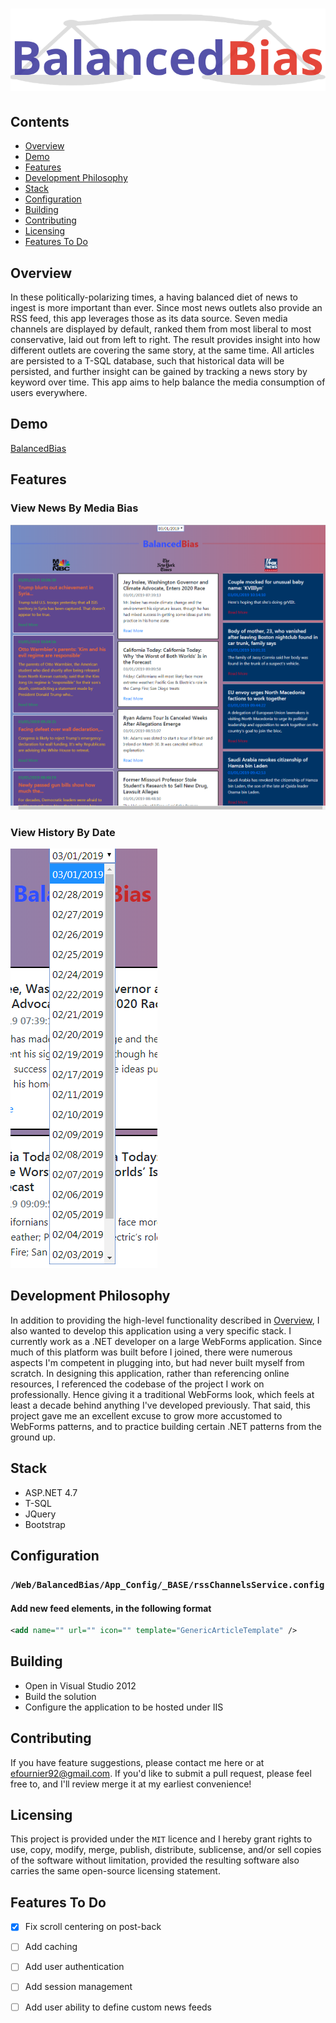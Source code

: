 # ![BalancedBias](https://github.com/efournier92/balancedbias/blob/master/Web/Media/img/logo/BalancedBias_Logo_Dark.png?raw=true)

## Contents
- [Overview](#overview)
- [Demo](#demo)
- [Features](#features)
- [Development Philosophy](#development-philosophy)
- [Stack](#stack)
- [Configuration](#configuration)
- [Building](#building)
- [Contributing](#contributing)
- [Licensing](#licensing)
- [Features To Do](#features-to-do)

## Overview
In these politically-polarizing times, a having balanced diet of news to ingest is more important than ever. Since most news outlets also provide an RSS feed, this app leverages those as its data source. Seven media channels are displayed by default, ranked them from most liberal to most conservative, laid out from left to right. The result provides insight into how different outlets are covering the same story, at the same time. All articles are persisted to a T-SQL database, such that historical data will be persisted, and further insight can be gained by tracking a news story by keyword over time. This app aims to help balance the media consumption of users everywhere.

## Demo
[BalancedBias](http://balancedbias.gearhostpreview.com/)

## Features

### View News By Media Bias
![News Dashboard](https://github.com/efournier92/balancedbias/blob/master/Web/Media/img/ScreenShots/BalancedBias_NewsDashboard.png?raw=true)

### View History By Date
![Dates Screen](https://github.com/efournier92/balancedbias/blob/master/Web/Media/img/ScreenShots/BalancedBias_DatesDropdown.png?raw=true)

## Development Philosophy
In addition to providing the high-level functionality described in [Overview](#overview), I also wanted to develop this application using a very specific stack. I currently work as a .NET developer on a large WebForms application. Since much of this platform was built before I joined, there were numerous aspects I'm competent in plugging into, but had never built myself from scratch. In designing this application, rather than referencing online resources, I referenced the codebase of the project I work on professionally. Hence giving it a traditional WebForms look, which feels at least a decade behind anything I've developed previously. That said, this project gave me an excellent excuse to grow more accustomed to WebForms patterns, and to practice building certain .NET patterns from the ground up.

## Stack
- ASP.NET 4.7
- T-SQL
- JQuery
- Bootstrap

## Configuration

### `/Web/BalancedBias/App_Config/_BASE/rssChannelsService.config`

#### Add new feed elements, in the following format
```xml
<add name="" url="" icon="" template="GenericArticleTemplate" />
```

## Building
- Open in Visual Studio 2012
- Build the solution
- Configure the application to be hosted under IIS

## Contributing
If you have feature suggestions, please contact me here or at efournier92@gmail.com. If you'd like to submit a pull request, please feel free to, and I'll review merge it at my earliest convenience!

## Licensing
This project is provided under the `MIT` licence and I hereby grant rights to use, copy, modify, merge, publish, distribute, sublicense, and/or sell copies of the software without limitation, provided the resulting software also carries the same open-source licensing statement.

## Features To Do
- [X] Fix scroll centering on post-back
- [ ] Add caching
- [ ] Add user authentication
- [ ] Add session management
- [ ] Add user ability to define custom news feeds

